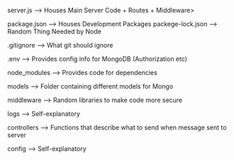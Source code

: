 server.js --> Houses Main Server Code + Routes + Middleware>

package.json --> Houses Development Packages
packege-lock.json --> Random Thing Needed by Node

.gitignore --> What git should ignore

.env --> Provides config info for MongoDB (Authorization etc)

node_modules --> Provides code for dependencies

models --> Folder containing different models for Mongo

middleware --> Random libraries to make code more secure

logs --> Self-explanatory

controllers --> Functions that describe what to send when message sent to server

config --> Self-explanatory